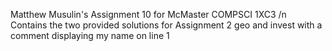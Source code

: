 Matthew Musulin's Assignment 10 for McMaster COMPSCI 1XC3 /n
Contains the two provided solutions for Assignment 2 geo and invest with a comment displaying my name on line 1
